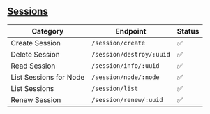 ## [Sessions](https://developer.hashicorp.com/consul/api-docs/session)

Category | Endpoint | Status
-------- | -------- | ------
Create Session | `/session/create` | ✅
Delete Session | `/session/destroy/:uuid` | ✅
Read Session | `/session/info/:uuid` | ✅
List Sessions for Node | `/session/node/:node` | ✅
List Sessions | `/session/list` | ✅
Renew Session | `/session/renew/:uuid` | ✅
